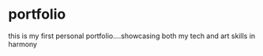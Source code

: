 # portfolio
this is my first personal portfolio....showcasing both my tech and art skills in harmony
